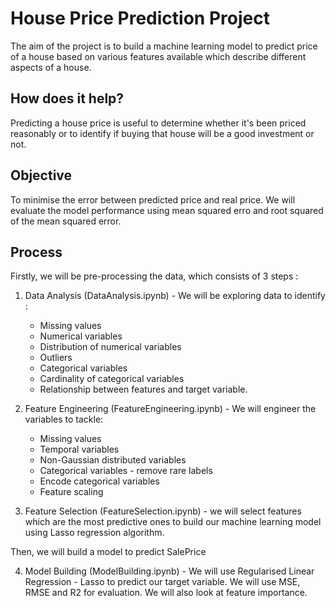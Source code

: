 # House Price Prediction Project
The aim of the project is to build a machine learning model to predict price of a house based on various features available which describe different aspects of a house.
 
## How does it help?
Predicting a house price is useful to determine whether it's been priced reasonably or to identify if buying that house will be a good investment or not.
 
## Objective
To minimise the error between predicted price and real price. We will evaluate the model performance using mean squared erro and root squared of the mean squared error.
 
## Process
Firstly, we will be pre-processing the data, which consists of 3 steps :

1. Data Analysis (DataAnalysis.ipynb) - We will be exploring data to identify :
     - Missing values
     - Numerical variables
     - Distribution of numerical variables
     - Outliers
     - Categorical variables
     - Cardinality of categorical variables
     - Relationship between features and target variable.
     
2. Feature Engineering (FeatureEngineering.ipynb) - We will engineer the variables to tackle:
     - Missing values
     - Temporal variables
     - Non-Gaussian distributed variables
     - Categorical variables - remove rare labels
     - Encode categorical variables
     - Feature scaling
     
3. Feature Selection (FeatureSelection.ipynb) - we will select features which are the most predictive ones to build our machine learning model using Lasso regression algorithm.

Then, we will build a model to predict SalePrice

4. Model Building (ModelBuilding.ipynb) - We will use Regularised Linear Regression - Lasso to predict our target variable. We will use MSE, RMSE and R2 for evaluation. We will also look at feature importance.

